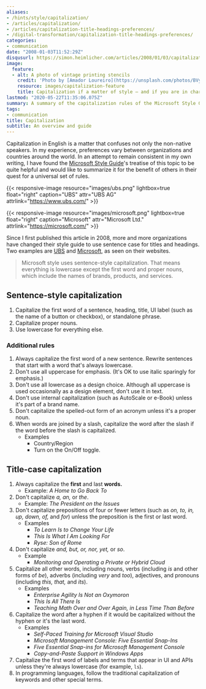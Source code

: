 ```yaml
---
aliases:
- /hints/style/capitalization/
- /articles/capitalization/
- /articles/capitalization-title-headings-preferences/
- /digital-transformation/capitalization-title-headings-preferences/
categories:
- communication
date: "2008-01-03T11:52:29Z"
disqusurl: https://simon.heimlicher.com/articles/2008/01/03/capitalization
image:
  feature:
  - alt: A photo of vintage printing stencils
    credit: 'Photo by [Amador Loureiro](https://unsplash.com/photos/BVyNlchWqzs)'
    resource: images/capitalization-feature
    title: Capitalization if a matter of style — and if you are in charge, also one of personal preferences
lastmod: "2020-05-22T11:35:06.075Z"
summary: A summary of the capitalization rules of the Microsoft Style Guide
tags:
- communication
title: Capitalization
subtitle: An overview and guide
---
```


Capitalization in English is a matter that confuses not only the non-native speakers. In my experience, preferences vary between organizations and countries around the world. In an attempt to remain consistent in my own writing, I have found the [Microsoft Style Guide]( https://docs.microsoft.com/en-us/style-guide/capitalization#title-style-capitalization)'s treatise of this topic to be quite helpful and would like to summarize it for the benefit of others in their quest for a universal set of rules.

{{< responsive-image resource="images/ubs.png" lightbox=true float="right" caption="UBS" attr="UBS AG" attrlink="https://www.ubs.com/" >}}

{{< responsive-image resource="images/microsoft.png" lightbox=true float="right" caption="Microsoft" attr="Microsoft Ltd." attrlink="https://microsoft.com/" >}}

Since I first published this article in 2008, more and more organizations have changed their style guide to use sentence case for titles and headings. Two examples are [UBS](https://www.ubs.com/) and [Microsoft](https://microsoft.com), as seen on their websites.

> Microsoft style uses sentence-style capitalization. That means everything is lowercase except the first word and proper nouns, which include the names of brands, products, and services. 

## Sentence-style capitalization

1. Capitalize the first word of a sentence, heading, title, UI label (such as the name of a button or checkbox), or standalone phrase.
2. Capitalize proper nouns.
3. Use lowercase for everything else.

### Additional rules
1. Always capitalize the first word of a new sentence. Rewrite sentences that start with a word that's always lowercase.
2. Don't use all uppercase for emphasis. (It's OK to use italic sparingly for emphasis.)
3. Don't use all lowercase as a design choice. Although all uppercase is used occasionally as a design element, don't use it in text.
4. Don't use internal capitalization (such as AutoScale or e-Book) unless it's part of a brand name.
5. Don't capitalize the spelled-out form of an acronym unless it's a proper noun.
6.  When words are joined by a slash, capitalize the word after the slash if the word before the slash is capitalized.
    * Examples
        * Country/Region
        * Turn on the On/Off toggle.

## Title-case capitalization

1. Always capitalize the **first** and last **words.**
     * Example: *A Home to Go Back To*
2. Don't capitalize *a,* *an,* or *the*.
     * Example: *The President on the Issues*
3. Don't capitalize prepositions of four or fewer letters (such as *on, to, in, up, down, of,* and *for*) unless the preposition is the first or last word.
    * Examples
        * *To Learn Is to Change Your Life*
        * *This Is What I Am Looking For*
        * *Ryse: Son of Rome*
4. Don't capitalize *and,* *but,* *or,* *nor,* *yet,* or *so*.
    * Example
        * *Monitoring and Operating a Private or Hybrid Cloud*
5. Capitalize all other words, including nouns, verbs (including *is* and other forms of *be*), adverbs (including *very* and *too*), adjectives, and pronouns (including *this,* *that,* and *its*).
    * Examples
        * *Enterprise Agility Is Not an Oxymoron*
        * *This Is All There Is*
        * *Teaching Math Over and Over Again, in Less Time Than Before*
6. Capitalize the word after a hyphen if it would be capitalized without the hyphen or it's the last word.
    * Examples
        * *Self-Paced Training for Microsoft Visual Studio*
        * *Microsoft Management Console: Five Essential Snap-Ins*
        * *Five Essential Snap-ins for Microsoft Management Console*
        * *Copy-and-Paste Support in Windows Apps*
7. Capitalize the first word of labels and terms that appear in UI and APIs unless they're always lowercase (for example, `ls`).
8. In programming languages, follow the traditional capitalization of keywords and other special terms.
